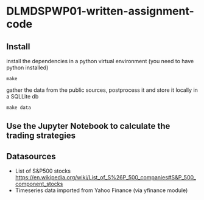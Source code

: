 # DLMDSPWP01-written-assignment-code


## Install
install the dependencies in a python virtual environment (you need to have python installed)
```
make
```

gather the data from the public sources, postprocess it and store it locally in a SQLLite db
```
make data
```

## Use the Jupyter Notebook to calculate the trading strategies


## Datasources

* List of S&P500 stocks
  https://en.wikipedia.org/wiki/List_of_S%26P_500_companies#S&P_500_component_stocks
* Timeseries data imported from Yahoo Finance (via yfinance module)
